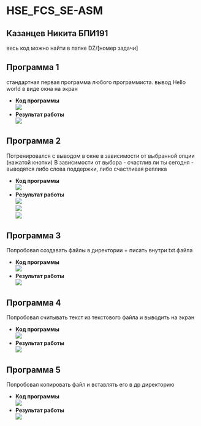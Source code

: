 # HSE_FCS_SE-ASM

## Казанцев Никита БПИ191
весь код можно найти в папке DZ/[номер задачи]

## Программа 1
стандартная первая программа любого программиста. вывод Hello world в виде окна на экран
- **Код программы**</br>
  ![](./DZ/1/code.PNG)</br>
- **Результат работы**</br>
  ![](./DZ/1/result.PNG)</br>
  
## Программа 2
Потренировался с выводом в окне в зависимости от выбранной опции (нажатой кнопки)
В зависимости от выбора - счастлив ли ты сегодня - выводятся либо слова поддержки, либо счастливая реплика
- **Код программы**</br>
  ![](./DZ/2/code.PNG)</br>
- **Результат работы**</br>
  ![](./DZ/2/result1.PNG)</br>
  ![](./DZ/2/result2.PNG)</br>
  ![](./DZ/2/result3.PNG)</br>
## Программа 3
Попробовал создавать файлы в директории + писать внутри txt файла
- **Код программы**</br>
  ![](./DZ/3/code.PNG)</br>
- **Результат работы**</br>
  ![](./DZ/3/result.PNG)</br>
  
## Программа 4
Попробовал считывать текст из текстового файла и выводить на экран
- **Код программы**</br>
  ![](./DZ/4/code.PNG)</br>
- **Результат работы**</br>
  ![](./DZ/4/result.PNG)</br>
  
## Программа 5
Попробовал копировать файл и вставлять его в др директорию
- **Код программы**</br>
  ![](./DZ/5/code.PNG)</br>
- **Результат работы**</br>
  ![](./DZ/5/result.PNG)</br>

